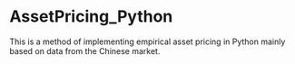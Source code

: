 # AssetPricing_Python
This is a method of implementing empirical asset pricing in Python mainly based on data from the Chinese market.
